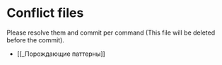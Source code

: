 # Conflict files
Please resolve them and commit per command (This file will be deleted before the commit).
- [[_Порождающие паттерны]]